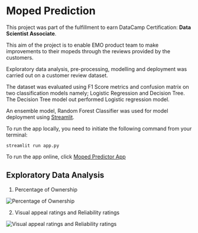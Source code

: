 # Moped Prediction
This project was part of the fulfillment to earn DataCamp Certification: **Data Scientist Associate**.


This aim of the project is to enable EMO product team to make improvements to their mopeds through the reviews provided by the customers.

Exploratory data analysis, pre-processing, modelling and deployment was carried out on a customer review dataset.

The dataset was evaluated using F1 Score metrics and confusion matrix on two classification models namely; Logistic Regression and Decision Tree. The Decision Tree model out performed Logistic regression model.

An ensemble model, Random Forest Classifier was used for model deployment using [Streamlit](https://streamlit.io/).

To run the app locally, you need to initiate the following command from your terminal:

`streamlit run app.py`

To run the app online, click [Moped Predictor App](https://yusufokunlola-moped-prediction-app-4g93nh.streamlit.app/)

## Exploratory Data Analysis
1. Percentage of Ownership

![Percentage of Ownership](https://user-images.githubusercontent.com/49354382/236672455-3bfd7204-a5d5-4749-97e2-8c13831218d8.png)



2. Visual appeal ratings and Reliability ratings

![Visual appeal ratings and Reliability ratings](https://user-images.githubusercontent.com/49354382/236672737-81681fbe-46c3-413c-88dd-2803942b0293.png)
